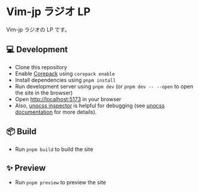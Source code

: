# Vim-jp ラジオ LP

Vim-jp ラジオの LP です。

## 💻 Development

- Clone this repository
- Enable [Corepack](https://github.com/nodejs/corepack) using `corepack enable`
- Install dependencies using `pnpm install`
- Run development server using `pnpm dev` (or `pnpm dev -- --open` to open the site in the browser)
- Open [http://localhost:5173](http://localhost:5173) in your browser
- Also, [unocss inspector](http://localhost:5173/__unocss) is helpful for debugging (see [unocss documentation](https://unocss.dev/tools/inspector) for more details).

## 📦 Build

- Run `pnpm build` to build the site

## ✨ Preview

- Run `pnpm preview` to preview the site
